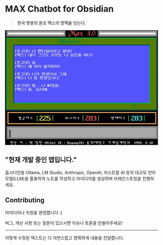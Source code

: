 # MAX Chatbot for Obsidian

> **한국 챗봇의 원조 맥스의 명맥을 잇는다.**

![max](assets/MAX.jpg)

## "현재 개발 중인 앱입니다."

옵시디언용 Ollama, LM Studio, Anthropic, OpenAI, 미스트랄 AI 등의 대규모 언어 모델(LLM)을 활용하여 노트를 작성하고 아이디어를 생성하며 브레인스토밍을 진행하세요.

## Contributing

아이디어나 지원을 환영합니다 :)

버그, 개선 사항 또는 질문이 있으시면 이슈나 토론을 만들어주세요!

---

이렇게 수정된 텍스트는 더 자연스럽고 명확하게 내용을 전달합니다.

